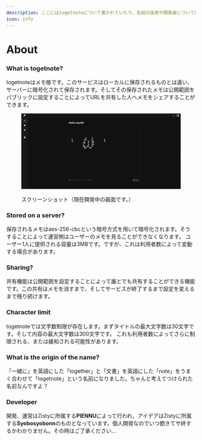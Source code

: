 ```yaml
---
description: ここにはtogetnoteについて書かれていたり、名前の由来や開発者について書かれています。
icon: info
---
```


# About

### What is togetnote?

togetnoteはメモ帳です。このサービスはローカルに保存されるものとは違い、サーバーに暗号化されて保存されます。そしてその保存されたメモは公開範囲をパブリックに設定することによってURLを共有した人へメモをシェアすることができます。

<figure><img src="../.gitbook/assets/screenshot.1728185311.jpg" alt=""><figcaption><p>スクリーンショット（現在開発中の画面です。）</p></figcaption></figure>

### Stored on a server?

保存されるメモはaes-256-cbcという暗号方式を用いて暗号化されます。そうすることによって運営側はユーザーのメモを見ることができなくなります。 ユーザー1人に提供される容量は3MBです。ですが、これは利用者数によって変動する場合があります。

### Sharing?

共有機能は公開範囲を設定することによって誰とでも共有することができる機能です。この共有はメモを消すまで、そしてサービスが終了するまで設定を変えるまで残り続けます。

### Character limit

togetnoteでは文字数制限が存在します。まずタイトルの最大文字数は30文字です。そして内容の最大文字数は300文字です。 これも利用者数によってさらに制限される、または緩和される可能性があります。

### What is the origin of the name?

「一緒に」を英語にした「together」と「文書」を英語にした「note」をうまく合わせて「togetnote」という名前になりました。ちゃんと考えてつけられた名前なんですよ？

### Developer

開発、運営はZistyに所属する**PIENNU**によって行われ、アイデアはZistyに所属する**Syobosyobonn**のものとなっています。個人開発なのでいつ飽きてサ終するかわかりません。その時はご了承ください...
